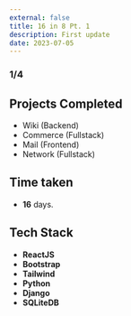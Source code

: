 ```yaml
---
external: false
title: 16 in 8 Pt. 1
description: First update
date: 2023-07-05
---
```

### 1/4

## Projects Completed
- Wiki (Backend)
- Commerce (Fullstack)
- Mail (Frontend)
- Network (Fullstack)

## Time taken
- **16** days.

## Tech Stack
- **ReactJS**
- **Bootstrap**
- **Tailwind**
- **Python**
- **Django** 
- **SQLiteDB**
